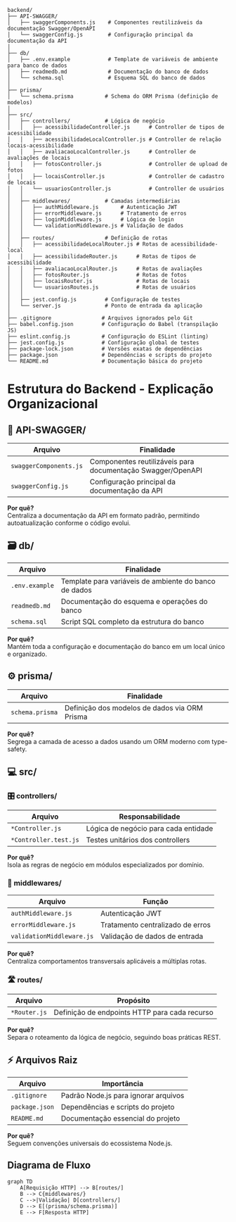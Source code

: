 
```plaintext
backend/
├── API-SWAGGER/
│   ├── swaggerComponents.js    # Componentes reutilizáveis da documentação Swagger/OpenAPI
│   └── swaggerConfig.js        # Configuração principal da documentação da API
│
├── db/
│   ├── .env.example            # Template de variáveis de ambiente para banco de dados
│   ├── readmedb.md             # Documentação do banco de dados
│   └── schema.sql              # Esquema SQL do banco de dados
│
├── prisma/
│   └── schema.prisma          # Schema do ORM Prisma (definição de modelos)
│
├── src/
│   ├── controllers/           # Lógica de negócio
│   │   ├── acessibilidadeController.js      # Controller de tipos de acessibilidade
│   │   ├── acessibilidadeLocalController.js # Controller de relação locais-acessibilidade  
│   │   ├── avaliacaoLocalController.js      # Controller de avaliações de locais
│   │   ├── fotosController.js               # Controller de upload de fotos
│   │   ├── locaisController.js              # Controller de cadastro de locais
│   │   └── usuariosController.js            # Controller de usuários
│   │
│   ├── middlewares/           # Camadas intermediárias
│   │   ├── authMiddleware.js       # Autenticação JWT
│   │   ├── errorMiddleware.js      # Tratamento de erros
│   │   ├── loginMiddleware.js      # Lógica de login
│   │   └── validationMiddleware.js # Validação de dados
│   │
│   ├── routes/                # Definição de rotas
│   │   ├── acessibilidadeLocalRouter.js # Rotas de acessibilidade-local
│   │   ├── acessibilidadeRouter.js      # Rotas de tipos de acessibilidade
│   │   ├── avaliacaoLocalRouter.js      # Rotas de avaliações
│   │   ├── fotosRouter.js               # Rotas de fotos
│   │   ├── locaisRouter.js              # Rotas de locais
│   │   └── usuariosRoutes.js            # Rotas de usuários
│   │
│   ├── jest.config.js         # Configuração de testes
│   └── server.js              # Ponto de entrada da aplicação
│
├── .gitignore                # Arquivos ignorados pelo Git
├── babel.config.json         # Configuração do Babel (transpilação JS)
├── eslint.config.js          # Configuração do ESLint (linting)
├── jest.config.js            # Configuração global de testes
├── package-lock.json         # Versões exatas de dependências
├── package.json              # Dependências e scripts do projeto
└── README.md                 # Documentação básica do projeto
```

# Estrutura do Backend - Explicação Organizacional

## 📂 API-SWAGGER/
| Arquivo | Finalidade |
|---------|------------|
| `swaggerComponents.js` | Componentes reutilizáveis para documentação Swagger/OpenAPI |
| `swaggerConfig.js` | Configuração principal da documentação da API |

**Por quê?**  
Centraliza a documentação da API em formato padrão, permitindo autoatualização conforme o código evolui.

## 🗃️ db/
| Arquivo | Finalidade |
|---------|------------|
| `.env.example` | Template para variáveis de ambiente do banco de dados |
| `readmedb.md` | Documentação do esquema e operações do banco |
| `schema.sql` | Script SQL completo da estrutura do banco |

**Por quê?**  
Mantém toda a configuração e documentação do banco em um local único e organizado.

## ⚙️ prisma/
| Arquivo | Finalidade |
|---------|------------|
| `schema.prisma` | Definição dos modelos de dados via ORM Prisma |

**Por quê?**  
Segrega a camada de acesso a dados usando um ORM moderno com type-safety.

## 💻 src/
### 🎛️ controllers/
| Arquivo | Responsabilidade |
|---------|------------------|
| `*Controller.js` | Lógica de negócio para cada entidade |
| `*Controller.test.js` | Testes unitários dos controllers |

**Por quê?**  
Isola as regras de negócio em módulos especializados por domínio.

### 🔄 middlewares/
| Arquivo | Função |
|---------|--------|
| `authMiddleware.js` | Autenticação JWT |
| `errorMiddleware.js` | Tratamento centralizado de erros |
| `validationMiddleware.js` | Validação de dados de entrada |

**Por quê?**  
Centraliza comportamentos transversais aplicáveis a múltiplas rotas.

### 🛣️ routes/
| Arquivo | Propósito |
|---------|-----------|
| `*Router.js` | Definição de endpoints HTTP para cada recurso |

**Por quê?**  
Separa o roteamento da lógica de negócio, seguindo boas práticas REST.

## ⚡ Arquivos Raiz
| Arquivo | Importância |
|---------|-------------|
| `.gitignore` | Padrão Node.js para ignorar arquivos |
| `package.json` | Dependências e scripts do projeto |
| `README.md` | Documentação essencial do projeto |

**Por quê?**  
Seguem convenções universais do ecossistema Node.js.

## Diagrama de Fluxo
```mermaid
graph TD
    A[Requisição HTTP] --> B[routes/]
    B --> C{middlewares/}
    C -->|Validação| D[controllers/]
    D --> E[(prisma/schema.prisma)]
    E --> F[Resposta HTTP]
```
